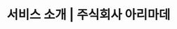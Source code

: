 ---
title: "서비스 소개 | 주식회사 아리마데"
meta_title: "서비스 소개"
description: "주식회사ARIMATHE에 서비스를 소개합니다."
draft: false

# Features
features:
  - title: "EC Total 판매관리 시스템"
    image: "/images/ama-ec-to-capture.png"
    content: "국내·해외 판매에 최적화된 시스템"
    bulletpoints:
      - "WMS·OMS·TMS·CMS를 하나의 시스템으로 통합 관리"
      - "QR·바코드를 활용한 재고 위치 및 수량 관리"
      - "배송업체 연동: 사가와운송·쿠로네코·우편·DHL·Fedex·Hanjin·CJ·자사특송"
      - "판매몰 연동: 라쿠텐·AMAZON JP·Shopify·Yahoo Shop·LINEGIFT·한국몰·중국몰·미국몰·ARICART(자사시스템)"
      - "출고 영상 관리 시스템을 통한 클레임 방지"
    button:
      enable: true
      label: "더 보기"
      link: "https://ama.ec-to.com"

  - title: "My Entry 이벤트 관리 시스템"
    image: "/images/myentry-capture.png"
    content: "특별 이벤트를 위한 이벤트 관리 시스템"
    bulletpoints:
      - "QR 입장권 시스템 (QR 발행, 입장·퇴장 관리, 데이터 관리)"
      - "일본 티켓 발권 시스템 (로손, 세븐일레븐, 패밀리마트)"
      - "응모 관리 시스템 (사전 추첨·사후 추첨·이벤트별 랜덤 추첨 지원)"
      - "공연에 맞춘 이벤트 관리 가능"
    button:
      enable: true
      label: "더 보기"
      link: "https://myentry.jp"

  - title: "ARICART"
    image: "/images/service-3.png"
    content: "무한 확장 가능한 자사 EC사이트 구축 솔루션"
    bulletpoints:
      - "MSA 설계로 사용자 급증에도 유연하게 대응 (동시 접속 제한 없음)"
      - "테크니컬 SEO를 활용한 최신 SEO 적용으로 검색이 원활하게"
      - "OWASP PL3 기반의 웹 보안 대책으로 안심"
      - "Smart Shield+Argo+Smart Cache를 활용한 사이트 속도 최적화"
      - "EC TOTAL과 연동하여 마케팅, 주문, 배송, CS가 통합화"
    button:
      enable: true
      label: "문의하기"
      link: "/contact"

  - title: "A Play City"
    image: "/images/aplaycity-capture.png"
    content: "비공개형 라이브 스트리밍"
    bulletpoints:
      - "공개형/비공개형/초대형 채널 생성"
      - "동시 접속 1000만 명도 문제없이 시청 가능"
      - "RTMP·SRT·VOD 지원"
      - "1080p, 4K 지원"
      
    button:
       enable: true
       label: "더 보기"
       link: "https://intro.aplay.city/"

  - title: "기타 프로젝트"
    image: "/images/service-4.png"
    content: "해당 페이지에서 소개하지 못한 프로젝트들"
    bulletpoints:
      - "자막 번역 관리 시스템: 원본 문서를 입력하면 PPT용 다국어 자막 생성이 가능한 시스템"
      - "배송 추적 관리 시스템: 일본·한국·중국·미국·유럽의 유명한 배송업체의 실시간 배송 추적 시스템"
      - "RPAGRAM: 초보자도 쉽게 사용할 수 있는 RPA 제작 시스템 (DB·메일·인증·데이터 관리와 연동 가능)"
      - "문의 관리 시스템: 전화·메일·채팅의 통합 시스템으로 관리"
      - "사내 채팅 시스템: 사내 서버에 안전하게 설치하여 데이터 유출을 방지하고 안심하고 이용할 수 있는 시스템"
      - "수입·수출 및 통관 관리 시스템: 수입·수출에 관한 통관 업무를 원활하게 처리할 수 있는 시스템"
      - "iOS·Android·Windows·Mac용 앱 개발"
      - "시스템 전체의 보안 체크 및 부하 테스트 시스템 보안 관련 감사 시스템"
      - "개발된 프로젝트의 소스 취약점 및 개선점 검출 시스템 (프로그래밍 언어 무관)"

    button:
       enable: true
       label: "더 보기"
       link: "https://intro.aplay.city/"
---